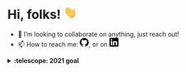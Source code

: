 # Hi, folks! <img src="https://raw.githubusercontent.com/mtellis2/mtellis2/main/wave.gif" width="30px">


- 👯 I’m looking to collaborate on anything, just reach out!
- 📫 How to reach me: <a href="https://github.com/mtellis2"><img src="https://raw.githubusercontent.com/mtellis2/mtellis2/main/github.svg" width="20px"></a>, or on <a href="https://www.linkedin.com/in/michael-ellis-72962276/"><img src="https://raw.githubusercontent.com/mtellis2/mtellis2/main/linkedin.svg" width="20px"></a>


<details>
  <summary><b>:telescope: 2021 goal</b></summary>
  I recently had a son and I'd like to develop an educational game that he would be able to interact with and play in the next few months. 🎮 👶
</details>

